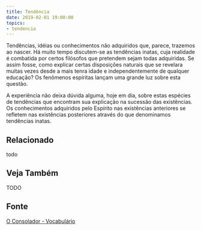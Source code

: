 ```yaml
---
title: Tendência
date: 2019-02-01 19:00:00
topics:
- tendencia
---
```


Tendências, idéias ou conhecimentos não adquiridos que, parece, trazemos ao
nascer. Há muito tempo discutem-se as tendências inatas, cuja realidade é
combatida por certos filósofos que pretendem sejam todas adquiridas. Se assim
fosse, como explicar certas disposições naturais que se revelara muitas vezes
desde a mais tenra idade e independentemente de qualquer educação? Os fenômenos
espíritas lançam uma grande luz sobre esta questão.

A experiência não deixa dúvida alguma, hoje em dia, sobre estas espécies de
tendências que encontram sua explicação na sucessão das existências. Os
conhecimentos adquiridos pelo Espírito nas existências anteriores se refletem
nas existências posteriores através do que denominamos tendências inatas. 

## Relacionado
todo

## Veja Também
TODO

## Fonte
[O Consolador - Vocabulário](http://www.oconsolador.com.br/linkfixo/vocabulario/principal.html)

